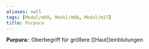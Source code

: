 ```yaml
---
aliases: null
tags: [Modul/m09, Modul/m08, Modul/m17]
title: Purpura
---
```

**Purpura**:: Oberbegriff für größere [[Haut]]einblutungen
